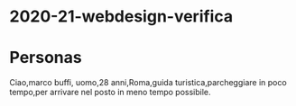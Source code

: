 # 2020-21-webdesign-verifica
# Personas
Ciao,marco buffi, uomo,28 anni,Roma,guida turistica,parcheggiare in poco tempo,per arrivare nel posto in meno tempo possibile.
